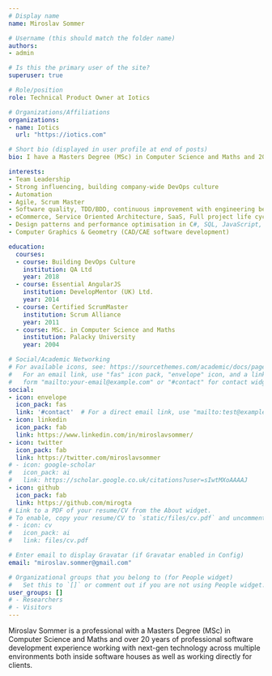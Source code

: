 ```yaml
---
# Display name
name: Miroslav Sommer

# Username (this should match the folder name)
authors:
- admin

# Is this the primary user of the site?
superuser: true

# Role/position
role: Technical Product Owner at Iotics

# Organizations/Affiliations
organizations:
- name: Iotics
  url: "https://iotics.com"

# Short bio (displayed in user profile at end of posts)
bio: I have a Masters Degree (MSc) in Computer Science and Maths and 20 years of professional software development experience working with next-gen technology across multiple environments both inside software houses as well as working directly for clients.

interests:
- Team Leadership
- Strong influencing, building company-wide DevOps culture
- Automation
- Agile, Scrum Master
- Software quality, TDD/BDD, continuous improvement with engineering best practices and methods
- eCommerce, Service Oriented Architecture, SaaS, Full project life cycle
- Design patterns and performance optimisation in C#, SQL, JavaScript, Go
- Computer Graphics & Geometry (CAD/CAE software development)

education:
  courses:
  - course: Building DevOps Culture
    institution: QA Ltd
    year: 2018
  - course: Essential AngularJS
    institution: DevelopMentor (UK) Ltd.
    year: 2014
  - course: Certified ScrumMaster
    institution: Scrum Alliance
    year: 2011
  - course: MSc. in Computer Science and Maths
    institution: Palacky University
    year: 2004

# Social/Academic Networking
# For available icons, see: https://sourcethemes.com/academic/docs/page-builder/#icons
#   For an email link, use "fas" icon pack, "envelope" icon, and a link in the
#   form "mailto:your-email@example.com" or "#contact" for contact widget.
social:
- icon: envelope
  icon_pack: fas
  link: '#contact'  # For a direct email link, use "mailto:test@example.org".
- icon: linkedin
  icon_pack: fab
  link: https://www.linkedin.com/in/miroslavsommer/
- icon: twitter
  icon_pack: fab
  link: https://twitter.com/miroslavsommer
# - icon: google-scholar
#   icon_pack: ai
#   link: https://scholar.google.co.uk/citations?user=sIwtMXoAAAAJ
- icon: github
  icon_pack: fab
  link: https://github.com/mirogta
# Link to a PDF of your resume/CV from the About widget.
# To enable, copy your resume/CV to `static/files/cv.pdf` and uncomment the lines below.
# - icon: cv
#   icon_pack: ai
#   link: files/cv.pdf

# Enter email to display Gravatar (if Gravatar enabled in Config)
email: "miroslav.sommer@gmail.com"

# Organizational groups that you belong to (for People widget)
#   Set this to `[]` or comment out if you are not using People widget.
user_groups: []
# - Researchers
# - Visitors
---
```


Miroslav Sommer is a professional with a Masters Degree (MSc) in Computer Science and Maths and over 20 years of professional software development experience working with next-gen technology across multiple environments both inside software houses as well as working directly for clients.
